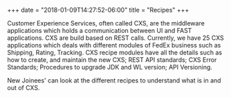 +++
date = "2018-01-09T14:27:52-06:00"
title = "Recipes"
+++


Customer Experience Services, often called CXS, are the middleware applications which holds a communication between UI and FAST applications.
CXS are build based on REST calls. Currently, we have 25 CXS applications which deals with different modules of FedEx business such as Shipping, Rating, Tracking.
CXS recipe modules have all the details such as how to create, and maintain the new CXS; REST API standards; CXS Error Standards; Procedures to upgrade JDK and WL version; API Versioning.

New Joinees' can look at the different recipes to understand what is in and out of CXS.     
